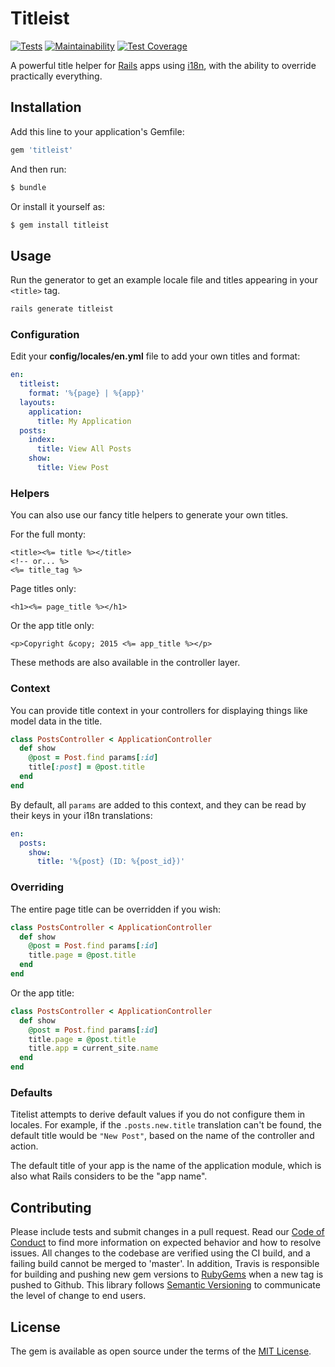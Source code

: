 # Titleist

[![Tests](https://github.com/tubbo/titleist/workflows/Tests/badge.svg)](https://github.com/tubbo/titleist/actions)
[![Maintainability](https://codeclimate.com/github/tubbo/titleist/badges/gpa.svg)](https://codeclimate.com/github/tubbo/titleist)
[![Test Coverage](https://codeclimate.com/github/tubbo/titleist/badges/coverage.svg)](https://codeclimate.com/github/tubbo/titleist/coverage)

A powerful title helper for [Rails][] apps using [i18n][], with the
ability to override practically everything.

## Installation

Add this line to your application's Gemfile:

```ruby
gem 'titleist'
```

And then run:

```bash
$ bundle
```

Or install it yourself as:
```bash
$ gem install titleist
```

## Usage

Run the generator to get an example locale file and titles appearing in
your `<title>` tag.

```bash
rails generate titleist
```

### Configuration

Edit your **config/locales/en.yml** file to add your own titles and format:

```yaml
en:
  titleist:
    format: '%{page} | %{app}'
  layouts:
    application:
      title: My Application
  posts:
    index:
      title: View All Posts
    show:
      title: View Post
```

### Helpers

You can also use our fancy title helpers to generate your own titles.

For the full monty:

```erb
<title><%= title %></title>
<!-- or... %>
<%= title_tag %>
```

Page titles only:

```erb
<h1><%= page_title %></h1>
```

Or the app title only:

```erb
<p>Copyright &copy; 2015 <%= app_title %></p>
```

These methods are also available in the controller layer.

### Context

You can provide title context in your controllers for displaying things
like model data in the title.

```ruby
class PostsController < ApplicationController
  def show
    @post = Post.find params[:id]
    title[:post] = @post.title
  end
end
```

By default, all `params` are added to this context, and they can be read
by their keys in your i18n translations:

```yaml
en:
  posts:
    show:
      title: '%{post} (ID: %{post_id})'
```

### Overriding

The entire page title can be overridden if you wish:

```ruby
class PostsController < ApplicationController
  def show
    @post = Post.find params[:id]
    title.page = @post.title
  end
end
```

Or the app title:

```ruby
class PostsController < ApplicationController
  def show
    @post = Post.find params[:id]
    title.page = @post.title
    title.app = current_site.name
  end
end
```

### Defaults

Titelist attempts to derive default values if you do not configure them
in locales. For example, if the `.posts.new.title` translation can't be
found, the default title would be `"New Post"`, based on the name of the
controller and action.

The default title of your app is the name of the application module,
which is also what Rails considers to be the "app name".

## Contributing

Please include tests and submit changes in a pull request. Read our
[Code of Conduct][] to find more information on expected behavior and
how to resolve issues. All changes to the codebase are verified using
the CI build, and a failing build cannot be merged to 'master'. In
addition, Travis is responsible for building and pushing new gem
versions to [RubyGems][] when a new tag is pushed to Github.  This
library follows [Semantic Versioning][] to communicate the level of
change to end users.

## License

The gem is available as open source under the terms of the [MIT License][].

[Rails]: http://rubyonrails.org
[i18n]: http://guides.rubyonrails.org/i18n.html
[Code of Conduct]: CODE_OF_CONDUCT.md
[RubyGems]: http://rubygems.org
[Semantic Versioning]: http://semver.org
[MIT License]: MIT-LICENSE
